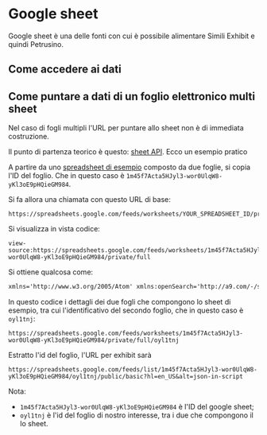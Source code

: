 # Google sheet

Google sheet è una delle fonti con cui è possibile alimentare Simili Exhibit e quindi Petrusino.

## Come accedere ai dati

## Come puntare a dati di un foglio elettronico multi sheet

Nel caso di fogli multipli l'URL per puntare allo sheet non è di immediata costruzione.

Il punto di partenza teorico è questo: [sheet API](https://developers.google.com/sheets/api/v3/worksheets). Ecco un esempio pratico

A partire da uno [spreadsheet di esempio](https://docs.google.com/spreadsheets/d/1m45f7Acta5HJyl3-wor0UlqW8-yKl3oE9pHQieGM984) composto da due foglie, si copia l'ID del foglio. Che in questo caso è `1m45f7Acta5HJyl3-wor0UlqW8-yKl3oE9pHQieGM984`.

Si fa allora una chiamata con questo URL di base:

    https://spreadsheets.google.com/feeds/worksheets/YOUR_SPREADSHEET_ID/private/full

Si visualizza in vista codice:

    view-source:https://spreadsheets.google.com/feeds/worksheets/1m45f7Acta5HJyl3-wor0UlqW8-yKl3oE9pHQieGM984/private/full

Si ottiene qualcosa come:

```XML
xmlns='http://www.w3.org/2005/Atom' xmlns:openSearch='http://a9.com/-/spec/opensearchrss/1.0/' xmlns:gs='http://schemas.google.com/spreadsheets/2006'><id>https://spreadsheets.google.com/feeds/worksheets/1m45f7Acta5HJyl3-wor0UlqW8-yKl3oE9pHQieGM984/private/full</id><updated>2017-03-20T07:44:40.586Z</updated><category scheme='http://schemas.google.com/spreadsheets/2006' term='http://schemas.google.com/spreadsheets/2006#worksheet'/><title type='text'>sheet2json</title><link rel='alternate' type='application/atom+xml' href='https://docs.google.com/spreadsheets/d/1m45f7Acta5HJyl3-wor0UlqW8-yKl3oE9pHQieGM984/edit'/><link rel='http://schemas.google.com/g/2005#feed' type='application/atom+xml' href='https://spreadsheets.google.com/feeds/worksheets/1m45f7Acta5HJyl3-wor0UlqW8-yKl3oE9pHQieGM984/private/full'/><link rel='http://schemas.google.com/g/2005#post' type='application/atom+xml' href='https://spreadsheets.google.com/feeds/worksheets/1m45f7Acta5HJyl3-wor0UlqW8-yKl3oE9pHQieGM984/private/full'/><link rel='self' type='application/atom+xml' href='https://spreadsheets.google.com/feeds/worksheets/1m45f7Acta5HJyl3-wor0UlqW8-yKl3oE9pHQieGM984/private/full'/><author><name>tizio</name><email>tizio@gmail.com</email></author><openSearch:totalResults>2</openSearch:totalResults><openSearch:startIndex>1</openSearch:startIndex><entry><id>https://spreadsheets.google.com/feeds/worksheets/1m45f7Acta5HJyl3-wor0UlqW8-yKl3oE9pHQieGM984/private/full/od6</id><updated>2017-03-20T07:44:40.586Z</updated><category scheme='http://schemas.google.com/spreadsheets/2006' term='http://schemas.google.com/spreadsheets/2006#worksheet'/><title type='text'>Sheet1</title><content type='text'>Sheet1</content><link rel='http://schemas.google.com/spreadsheets/2006#listfeed' type='application/atom+xml' href='https://spreadsheets.google.com/feeds/list/1m45f7Acta5HJyl3-wor0UlqW8-yKl3oE9pHQieGM984/od6/private/full'/><link rel='http://schemas.google.com/spreadsheets/2006#cellsfeed' type='application/atom+xml' href='https://spreadsheets.google.com/feeds/cells/1m45f7Acta5HJyl3-wor0UlqW8-yKl3oE9pHQieGM984/od6/private/full'/><link rel='http://schemas.google.com/visualization/2008#visualizationApi' type='application/atom+xml' href='https://docs.google.com/spreadsheets/d/1m45f7Acta5HJyl3-wor0UlqW8-yKl3oE9pHQieGM984/gviz/tq?gid=0'/><link rel='http://schemas.google.com/spreadsheets/2006#exportcsv' type='text/csv' href='https://docs.google.com/spreadsheets/d/1m45f7Acta5HJyl3-wor0UlqW8-yKl3oE9pHQieGM984/export?gid=0&amp;format=csv'/><link rel='self' type='application/atom+xml' href='https://spreadsheets.google.com/feeds/worksheets/1m45f7Acta5HJyl3-wor0UlqW8-yKl3oE9pHQieGM984/private/full/od6'/><link rel='edit' type='application/atom+xml' href='https://spreadsheets.google.com/feeds/worksheets/1m45f7Acta5HJyl3-wor0UlqW8-yKl3oE9pHQieGM984/private/full/od6/-u3c64m'/><gs:colCount>26</gs:colCount><gs:rowCount>1000</gs:rowCount></entry><entry><id>https://spreadsheets.google.com/feeds/worksheets/1m45f7Acta5HJyl3-wor0UlqW8-yKl3oE9pHQieGM984/private/full/oyl1tnj</id><updated>2017-03-20T07:44:40.586Z</updated><category scheme='http://schemas.google.com/spreadsheets/2006' term='http://schemas.google.com/spreadsheets/2006#worksheet'/><title type='text'>Sheet2</title><content type='text'>Sheet2</content><link rel='http://schemas.google.com/spreadsheets/2006#listfeed' type='application/atom+xml' href='https://spreadsheets.google.com/feeds/list/1m45f7Acta5HJyl3-wor0UlqW8-yKl3oE9pHQieGM984/oyl1tnj/private/full'/><link rel='http://schemas.google.com/spreadsheets/2006#cellsfeed' type='application/atom+xml' href='https://spreadsheets.google.com/feeds/cells/1m45f7Acta5HJyl3-wor0UlqW8-yKl3oE9pHQieGM984/oyl1tnj/private/full'/><link rel='http://schemas.google.com/visualization/2008#visualizationApi' type='application/atom+xml' href='https://docs.google.com/spreadsheets/d/1m45f7Acta5HJyl3-wor0UlqW8-yKl3oE9pHQieGM984/gviz/tq?gid=2091206789'/><link rel='http://schemas.google.com/spreadsheets/2006#exportcsv' type='text/csv' href='https://docs.google.com/spreadsheets/d/1m45f7Acta5HJyl3-wor0UlqW8-yKl3oE9pHQieGM984/export?gid=2091206789&amp;format=csv'/><link rel='self' type='application/atom+xml' href='https://spreadsheets.google.com/feeds/worksheets/1m45f7Acta5HJyl3-wor0UlqW8-yKl3oE9pHQieGM984/private/full/oyl1tnj'/><link rel='edit' type='application/atom+xml' href='https://spreadsheets.google.com/feeds/worksheets/1m45f7Acta5HJyl3-wor0UlqW8-yKl3oE9pHQieGM984/private/full/oyl1tnj/-u3c64l'/><gs:colCount>26</gs:colCount><gs:rowCount>1000</gs:rowCount></entry></feed>
```


In questo codice i dettagli dei due fogli che compongono lo sheet di esempio, tra cui l'identificativo del secondo foglio, che in questo caso è `oyl1tnj`: 

    https://spreadsheets.google.com/feeds/worksheets/1m45f7Acta5HJyl3-wor0UlqW8-yKl3oE9pHQieGM984/private/full/oyl1tnj

Estratto l'id del foglio, l'URL per exhibit sarà

    https://spreadsheets.google.com/feeds/list/1m45f7Acta5HJyl3-wor0UlqW8-yKl3oE9pHQieGM984/oyl1tnj/public/basic?hl=en_US&alt=json-in-script
	
Nota:

- `1m45f7Acta5HJyl3-wor0UlqW8-yKl3oE9pHQieGM984` è l'ID del google sheet;
- `oyl1tnj` è l'id del foglio di nostro interesse, tra i due che compongono il lo sheet.




